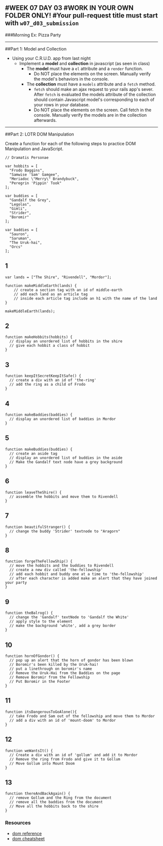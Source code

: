 #WEEK 07 DAY 03
#WORK IN YOUR OWN FOLDER ONLY!
#Your pull-request title must start with `w07_d03_submission`
---
###Morning Ex: Pizza Party

---

##Part 1: Model and Collection
- Using your C.R.U.D. app from last night
	- Implement a **model** and **collection** in javascript (as seen in class)
		- The **model** must have a `el` attribute and a `render` function.  
			- Do NOT place the elements on the screen.  Manually verify the model's behaviors in the console.
		- The **collection** must have a `models` attribute and a `fetch` method. 
			- `fetch` should make an ajax request to your rails app's sever.  After `fetch` is evaluated the models attribute of the collection should contain Javascript model's corresponding to each of your rows in your database. 
			- Do NOT place the elements on the screen.  Call fetch in the console.  Manually verify the models are in the collection afterwards.

---

##Part 2: LOTR DOM Manipulation

Create a function for each of the following steps to practice DOM Manipulation and JavaScript.

```
// Dramatis Personae

var hobbits = [
  "Frodo Baggins",
  "Samwise 'Sam' Gamgee",
  "Meriadoc \"Merry\" Brandybuck",
  "Peregrin 'Pippin' Took"
];

var buddies = [
  "Gandalf the Grey",
  "Legolas",
  "Gimli",
  "Strider",
  "Boromir"
];

var baddies = [
  "Sauron",
  "Saruman",
  "The Uruk-hai",
  "Orcs"
];
```

## 1

```
var lands = ["The Shire", "Rivendell", "Mordor"];

function makeMiddleEarth(lands) {
    // create a section tag with an id of middle-earth
    // add each land as an article tag
    // inside each article tag include an h1 with the name of the land
}

makeMiddleEarth(lands);
```

## 2
```
function makeHobbits(hobbits) {
  // display an unordered list of hobbits in the shire
  // give each hobbit a class of hobbit
}
```

## 3
```
function keepItSecretKeepItSafe() {
  // create a div with an id of 'the-ring'
  // add the ring as a child of Frodo
}
```

## 4

```
function makeBaddies(baddies) {
  // display an unordered list of baddies in Mordor
}
```

## 5

```
function makeBuddies(buddies) {
  // create an aside tag
  // display an unordered list of buddies in the aside
  // Make the Gandalf text node have a grey background
}
```

## 6
```
function leaveTheShire() {
  // assemble the hobbits and move them to Rivendell
}
```

## 7

```
function beautifulStranger() {
  // change the buddy 'Strider' textnode to "Aragorn"
}
```

## 8

```
function forgeTheFellowShip() {
  // move the hobbits and the buddies to Rivendell
  // create a new div called 'the-fellowship'
  // add each hobbit and buddy one at a time to 'the-fellowship'
  // after each character is added make an alert that they have joined your party
}
```

## 9

```
function theBalrog() {
  // change the 'Gandalf' textNode to 'Gandalf the White'
  // apply style to the element
  // make the background 'white', add a grey border
}
```

## 10
```
function hornOfGondor() {
  // pop up an alert that the horn of gondor has been blown
  // Boromir's been killed by the Uruk-hai!
  // put a linethrough on boromir's name
  // Remove the Uruk-Hai from the Baddies on the page
  // Remove Boromir from the Fellowship
  // Put Boromir in the Footer
}
```

## 11
```
function itsDangerousToGoAlone(){
  // take Frodo and Sam out of the fellowship and move them to Mordor
  // add a div with an id of 'mount-doom' to Mordor
}
```

## 12
```
function weWantsIt() {
  // Create a div with an id of 'gollum' and add it to Mordor
  // Remove the ring from Frodo and give it to Gollum
  // Move Gollum into Mount Doom
}
```

## 13
```
function thereAndBackAgain() {
  // remove Gollum and the Ring from the document
  // remove all the baddies from the document
  // Move all the hobbits back to the shire
}
```

### Resources

- [dom reference](https://developer.mozilla.org/en-US/docs/DOM/DOM_Reference)
- [dom cheatsheet](http://christianheilmann.com/stuff/JavaScript-DOM-Cheatsheet.pdf)
